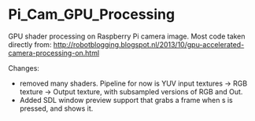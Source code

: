 # Pi_Cam_GPU_Processing
GPU shader processing on Raspberry Pi camera image. Most code taken directly from: http://robotblogging.blogspot.nl/2013/10/gpu-accelerated-camera-processing-on.html

Changes:
- removed many shaders. Pipeline for now is YUV input textures -> RGB texture -> Output texture, with subsampled versions of RGB and Out.
- Added SDL window preview support that grabs a frame when s is pressed, and shows it.

